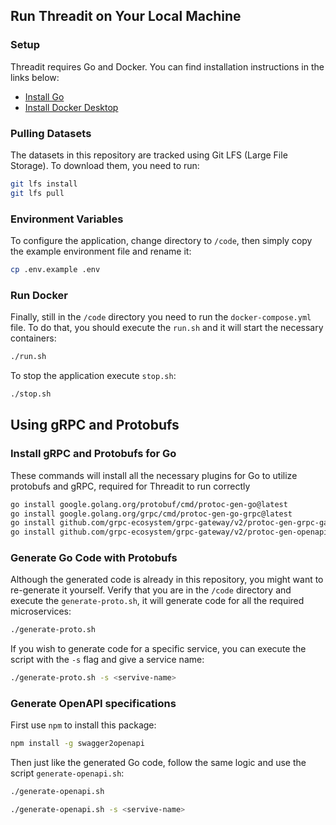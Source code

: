 ## Run Threadit on Your Local Machine

### Setup

Threadit requires Go and Docker. You can find installation instructions in the links below:

- [Install Go](https://go.dev/doc/install)
- [Install Docker Desktop](https://www.docker.com/products/docker-desktop/)

### Pulling Datasets

The datasets in this repository are tracked using Git LFS (Large File Storage). To download them, you need to run:

```bash
git lfs install
git lfs pull
```

### Environment Variables

To configure the application, change directory to `/code`, then simply copy the example environment file and rename it:

```bash
cp .env.example .env
```

### Run Docker

Finally, still in the `/code` directory you need to run the `docker-compose.yml` file. To do that, you should execute the `run.sh` and it will start the necessary containers:

```bash
./run.sh
```

To stop the application execute `stop.sh`:

```bash
./stop.sh
```

## Using gRPC and Protobufs

### Install gRPC and Protobufs for Go

These commands will install all the necessary plugins for Go to utilize protobufs and gRPC, required for Threadit to run correctly 

```bash
go install google.golang.org/protobuf/cmd/protoc-gen-go@latest
go install google.golang.org/grpc/cmd/protoc-gen-go-grpc@latest
go install github.com/grpc-ecosystem/grpc-gateway/v2/protoc-gen-grpc-gateway@latest
go install github.com/grpc-ecosystem/grpc-gateway/v2/protoc-gen-openapiv2@latest
```

### Generate Go Code with Protobufs

Although the generated code is already in this repository, you might want to re-generate it yourself. Verify that you are in the `/code` directory and execute the `generate-proto.sh`, it will generate code for all the required microservices:

```bash
./generate-proto.sh
```

If you wish to generate code for a specific service, you can execute the script with the `-s` flag and give a service name:

```bash
./generate-proto.sh -s <servive-name>
```

### Generate OpenAPI specifications

First use `npm` to install this package:

```bash
npm install -g swagger2openapi 
```

Then just like the generated Go code, follow the same logic and use the script `generate-openapi.sh`:

```bash
./generate-openapi.sh
```

```bash
./generate-openapi.sh -s <servive-name>
```
